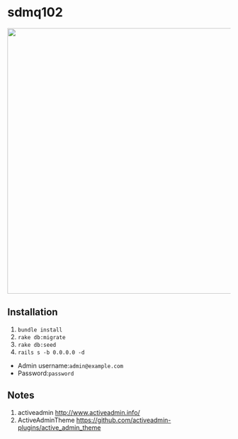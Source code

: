 # sdmq102
<img src="http://7xtlfa.com1.z0.glb.clouddn.com/static/images/sdmq02.png?imageView2/2/w/2560/h/1600/q/100/format/png" width="800" height="600" />

## Installation
1. ```bundle install```
2. ```rake db:migrate```
3. ```rake db:seed``` 
4. ```rails s -b 0.0.0.0 -d```

>
* Admin username:`admin@example.com`
* Password:`password`

## Notes
1. activeadmin http://www.activeadmin.info/
2. ActiveAdminTheme https://github.com/activeadmin-plugins/active_admin_theme